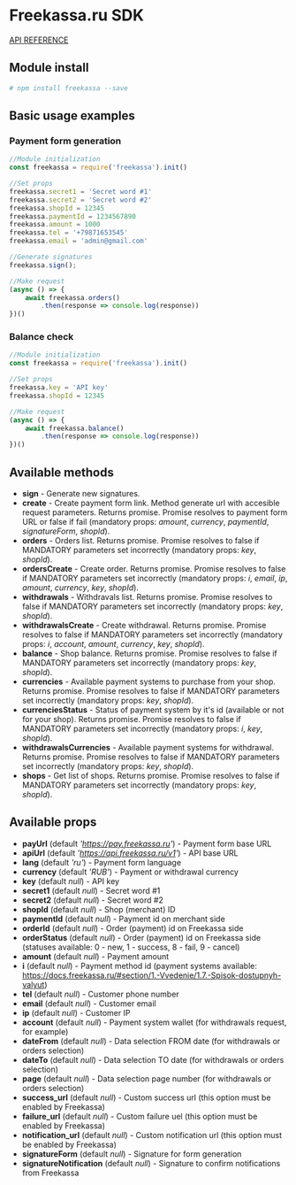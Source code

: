 # Freekassa.ru SDK
[API REFERENCE](https://docs.freekassa.ru)

## Module install
```bash
# npm install freekassa --save
```

## Basic usage examples
### Payment form generation
```js
//Module initialization
const freekassa = require('freekassa').init()

//Set props
freekassa.secret1 = 'Secret word #1'
freekassa.secret2 = 'Secret word #2'
freekassa.shopId = 12345
freekassa.paymentId = 1234567890
freekassa.amount = 1000
freekassa.tel = '+79871653545'
freekassa.email = 'admin@gmail.com'

//Generate signatures
freekassa.sign();

//Make request
(async () => {
    await freekassa.orders()
        .then(response => console.log(response))
})()
```

### Balance check
```js
//Module initialization
const freekassa = require('freekassa').init()

//Set props
freekassa.key = 'API key'
freekassa.shopId = 12345

//Make request
(async () => {
    await freekassa.balance()
        .then(response => console.log(response))
})()
```

## Available methods
* **sign** - Generate new signatures.
* **create** - Create payment form link. Method generate url with accesible request parameters. Returns promise. Promise resolves to payment form URL or false if fail (mandatory props: *amount*, *currency*, *paymentId*, *signatureForm*, *shopId*).
* **orders** - Orders list. Returns promise. Promise resolves to false if MANDATORY parameters set incorrectly (mandatory props: *key*, *shopId*).
* **ordersCreate** - Create order. Returns promise. Promise resolves to false if MANDATORY parameters set incorrectly (mandatory props: *i*, *email*, *ip*, *amount*, *currency*, *key*, *shopId*).
* **withdrawals** - Withdravals list. Returns promise. Promise resolves to false if MANDATORY parameters set incorrectly (mandatory props: *key*, *shopId*).
* **withdrawalsCreate** - Create withdrawal. Returns promise. Promise resolves to false if MANDATORY parameters set incorrectly (mandatory props: *i*, *account*, *amount*, *currency*, *key*, *shopId*).
* **balance** - Shop balance. Returns promise. Promise resolves to false if MANDATORY parameters set incorrectly (mandatory props: *key*, *shopId*).
* **currencies** - Available payment systems to purchase from your shop. Returns promise. Promise resolves to false if MANDATORY parameters set incorrectly (mandatory props: *key*, *shopId*).
* **currenciesStatus** - Status of payment system by it's id (available or not for your shop). Returns promise. Promise resolves to false if MANDATORY parameters set incorrectly (mandatory props: *i*, *key*, *shopId*).
* **withdrawalsCurrencies** - Available payment systems for withdrawal. Returns promise. Promise resolves to false if MANDATORY parameters set incorrectly (mandatory props: *key*, *shopId*).
* **shops** - Get list of shops. Returns promise. Promise resolves to false if MANDATORY parameters set incorrectly (mandatory props: *key*, *shopId*).

## Available props
* **payUrl** (default *'https://pay.freekassa.ru'*) - Payment form base URL
* **apiUrl** (default *'https://api.freekassa.ru/v1'*) - API base URL
* **lang** (default *'ru'*) - Payment form language
* **currency** (default *'RUB'*) - Payment or withdrawal currency
* **key** (default *null*) - API key
* **secret1** (default *null*) - Secret word #1
* **secret2** (default *null*) - Secret word #2
* **shopId** (default *null*) - Shop (merchant) ID
* **paymentId** (default *null*) - Payment id on merchant side
* **orderId** (default *null*) - Order (payment) id on Freekassa side
* **orderStatus** (default *null*) - Order (payment) id on Freekassa side (statuses available: 0 - new, 1 - success, 8 - fail, 9 - cancel)
* **amount** (default *null*) - Payment amount
* **i** (default *null*) - Payment method id (payment systems available: https://docs.freekassa.ru/#section/1.-Vvedenie/1.7.-Spisok-dostupnyh-valyut)
* **tel** (default *null*) - Customer phone number
* **email** (default *null*) - Customer email
* **ip** (default *null*) - Customer IP
* **account** (default *null*) - Payment system wallet (for withdrawals request, for example)
* **dateFrom** (default *null*) - Data selection FROM date (for withdrawals or orders selection)
* **dateTo** (default *null*) - Data selection TO date (for withdrawals or orders selection)
* **page** (default *null*) - Data selection page number (for withdrawals or orders selection)
* **success_url** (default *null*) - Custom success url (this option must be enabled by Freekassa)
* **failure_url** (default *null*) - Custom failure uel (this option must be enabled by Freekassa)
* **notification_url** (default *null*) - Custom notification url (this option must be enabled by Freekassa)
* **signatureForm** (default *null*) - Signature for form generation
* **signatureNotification** (default *null*) - Signature to confirm notifications from Freekassa